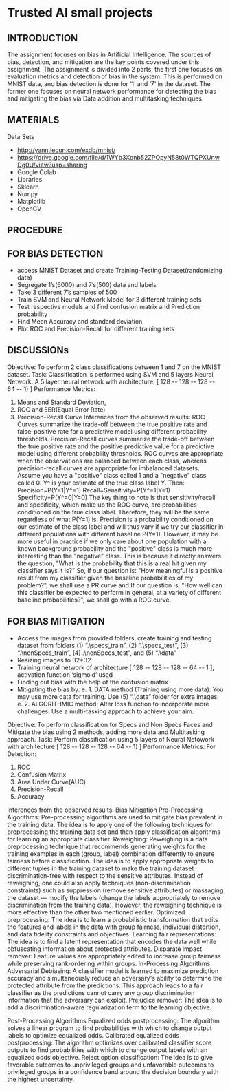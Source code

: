# Trusted AI small projects
## INTRODUCTION
The assignment focuses on bias in Artificial Intelligence. The sources of bias, detection, and mitigation are the key points covered under this assignment. The assignment is divided into 2 parts, the first one focuses on evaluation metrics and detection of bias in the system. This is performed on MNIST data, and bias detection is done for ‘1’ and ‘7’ in the dataset. The former one focuses on neural network performance for detecting the bias and mitigating the bias via Data addition and multitasking techniques.

## MATERIALS
Data Sets
* http://yann.lecun.com/exdb/mnist/
* https://drive.google.com/file/d/1WYb3Xonb52ZPOpyN58t0WTQPXUnwDg0U/view?usp=sharing
* Google Colab
* Libraries
* Sklearn
* Numpy
* Matplotlib
* OpenCV

## PROCEDURE

## FOR BIAS DETECTION
* access MNIST Dataset and create Training-Testing Dataset(randomizing data)
* Segregate 1’s(6000) and 7’s(500) data and labels
* Take 3 different 7’s samples of 500
* Train SVM and Neural Network Model for 3 different training sets
* Test respective models and find confusion matrix and Prediction probability
* Find Mean Accuracy and standard deviation
* Plot ROC and Precision-Recall for different training sets

## DISCUSSIONs
Objective: To perform 2 class classifications between 1 and 7 on the MNIST dataset. 
Task: Classification is performed using SVM and 5 layers Neural Network. A 5 layer neural network with architecture: [ 128 -- 128 -- 128 -- 64 -- 1) ]
Performance Metrics: 
1. Means and Standard Deviation, 
2. ROC and EER(Equal Error Rate) 
3. Precision-Recall Curve
Inferences from the observed results:
ROC Curves summarize the trade-off between the true positive rate and false-positive rate for a predictive model using different probability thresholds.
Precision-Recall curves summarize the trade-off between the true positive rate and the positive predictive value for a predictive model using different probability thresholds.
ROC curves are appropriate when the observations are balanced between each class, whereas precision-recall curves are appropriate for imbalanced datasets.
Assume you have a "positive" class called 1 and a "negative" class called 0. Y^ is your estimate of the true class label Y. Then:
Precision=P(Y=1|Y^=1)
Recall=Sensitivity=P(Y^=1|Y=1)
Specificity=P(Y^=0|Y=0)
The key thing to note is that sensitivity/recall and specificity, which make up the ROC curve, are probabilities conditioned on the true class label. Therefore, they will be the same regardless of what P(Y=1) is. Precision is a probability conditioned on our estimate of the class label and will thus vary if we try our classifier in different populations with different baseline P(Y=1). However, it may be more useful in practice if we only care about one population with a known background probability and the "positive" class is much more interesting than the "negative" class. This is because it directly answers the question, "What is the probability that this is a real hit given my classifier says it is?"
So, if our question is: "How meaningful is a positive result from my classifier given the baseline probabilities of my problem?", we shall use a PR curve and If our question is, "How well can this classifier be expected to perform in general, at a variety of different baseline probabilities?", we shall go with a ROC curve.


## FOR BIAS MITIGATION
* Access the images from provided folders, create training and testing dataset from folders (1) “.\specs_train”, (2) “.\specs_test”, (3) “.\nonSpecs_train”, (4) .\nonSpecs_test”, and (5) “.\data”
* Resizing images to 32*32
* Training neural network of architecture [ 128 -- 128 -- 128 -- 64 -- 1 ], activation function ‘sigmoid’ used
* Finding out bias with the help of the confusion matrix
* Mitigating the bias by:
e. 1. DATA method (Training using more data): You may use more data for training. Use (5) “.\data” folder for extra images.
e. 2. ALGORITHMIC method: Alter loss function to incorporate more challenges. Use a multi-tasking approach to achieve your aim.

Objective: To perform classification for Specs and Non Specs Faces and Mitigate the bias using 2 methods, adding more data and Multitasking approach.
Task: Perform classification using 5 layers of Neural Netowork  with architecture  [ 128 -- 128 -- 128 -- 64 -- 1) ] 
Performance Metrics: 
For Detection: 
1. ROC
 2. Confusion Matrix 
3. Area Under Curve(AUC) 
4. Precision-Recall 
5. Accuracy
 
Inferences from the observed results:
Bias Mitigation
Pre-Processing Algorithms:
Pre-processing algorithms are used to mitigate bias prevalent in the training data. The idea is to apply one of the following techniques for preprocessing the training data set and then apply classification algorithms for learning an appropriate classifier.
Reweighing: 
Reweighing is a data preprocessing technique that recommends generating weights for the training examples in each (group, label) combination differently to ensure fairness before classification. The idea is to apply appropriate weights to different tuples in the training dataset to make the training dataset discrimination-free with respect to the sensitive attributes. Instead of reweighing, one could also apply techniques (non-discrimination constraints) such as suppression (remove sensitive attributes) or massaging the dataset — modify the labels (change the labels appropriately to remove discrimination from the training data). However, the reweighing technique is more effective than the other two mentioned earlier.
Optimized preprocessing:
The idea is to learn a probabilistic transformation that edits the features and labels in the data with group fairness, individual distortion, and data fidelity constraints and objectives.
Learning fair representations: 
The idea is to find a latent representation that encodes the data well while obfuscating information about protected attributes.
Disparate impact remover: 
Feature values are appropriately edited to increase group fairness while preserving rank-ordering within groups.
In-Processing Algorithms
Adversarial Debiasing: 
A classifier model is learned to maximize prediction accuracy and simultaneously reduce an adversary's ability to determine the protected attribute from the predictions. This approach leads to a fair classifier as the predictions cannot carry any group discrimination information that the adversary can exploit.
Prejudice remover:
The idea is to add a discrimination-aware regularization term to the learning objective.
 
Post-Processing Algorithms
Equalized odds postprocessing: 
The algorithm solves a linear program to find probabilities with which to change output labels to optimize equalized odds.
Calibrated equalized odds postprocessing:
The algorithm optimizes over calibrated classifier score outputs to find probabilities with which to change output labels with an equalized odds objective.
Reject option classification: 
The idea is to give favorable outcomes to unprivileged groups and unfavorable outcomes to privileged groups in a confidence band around the decision boundary with the highest uncertainty.





